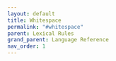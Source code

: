 ```yaml
---
layout: default
title: Whitespace
permalink: "#whitespace"
parent: Lexical Rules
grand_parent: Language Reference
nav_order: 1
---
```

